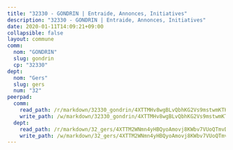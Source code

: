```yaml
---
title: "32330 - GONDRIN | Entraide, Annonces, Initiatives"
description: "32330 - GONDRIN | Entraide, Annonces, Initiatives"
date: 2020-01-11T14:09:21+09:00
collapsible: false
layout: commune
comm:
  nom: "GONDRIN"
  slug: gondrin
  cp: "32330"
dept:
  nom: "Gers"
  slug: gers
  num: "32"
peerpad:
  comm:
    read_path: /r/markdown/32330_gondrin/4XTTMHv8wgBLvQbhKG2Vs9mstwmKTHyhF2PULDXv7Fwjjedg3
    write_path: /w/markdown/32330_gondrin/4XTTMHv8wgBLvQbhKG2Vs9mstwmKTHyhF2PULDXv7Fwjjedg3-K3TgTq9eWQKnjATjvqfYvFFGehwFqNgobK1aTFaK3fK7LVY2iRduBTT4UBhcAoL6KMWPLWdgDgK9cSAgxQQELSTSATD9q1g65dHPCJ8ouf5CaiLSBeAfSzjS6FsLaJVmtvUiPXFD
  dept:
    read_path: /r/markdown/32_gers/4XTTM2WNmn4yHBQyoAmovj8KWbv7VUoQTmvDpdT3o124AgWEe
    write_path: /w/markdown/32_gers/4XTTM2WNmn4yHBQyoAmovj8KWbv7VUoQTmvDpdT3o124AgWEe-K3TgUpYJfQLfW5uoLbdwErZNx29AEkCAso1EvCZzqaD3z7aQWWvGchjPJifpsj2b2MrnxAXUWCQXyv6K9rEMDPiEmuqTRE8ziuYLh1MUbtQUwwoYxV2abqSdJr66fFRHJZtY62y8
---
```



